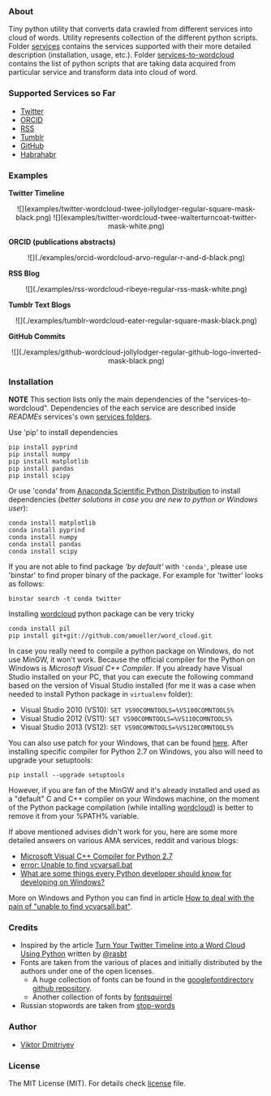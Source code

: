 ### About

Tiny python utility that converts data crawled from different services into cloud of words. Utility represents collection of the different python scripts. Folder [services](services) contains the services supported with their more detailed description (installation, usage, etc.). Folder [services-to-wordcloud](services-to-wordcloud) contains the list of python scripts that are taking data acquired from particular service and transform data into  cloud of word.

### Supported Services so Far

* [Twitter](https://twitter.com/)
* [ORCID](http://orcid.org/)
* [RSS](http://en.wikipedia.org/wiki/RSS)
* [Tumblr](https://www.tumblr.com/)
* [GitHub](https://github.com/)
* [Habrahabr](http://habrahabr.ru/)

### Examples

**Twitter Timeline**

<center>
    ![](examples/twitter-wordcloud-twee-jollylodger-regular-square-mask-black.png)
    ![](examples/twitter-wordcloud-twee-walterturncoat-twitter-mask-white.png)
</center>

**ORCID (publications abstracts)**

<center>
    ![](./examples/orcid-wordcloud-arvo-regular-r-and-d-black.png)
</center>

**RSS Blog**

<center>
    ![](./examples/rss-wordcloud-ribeye-regular-rss-mask-white.png)
</center>

**Tumblr Text Blogs**

<center>
    ![](./examples/tumblr-wordcloud-eater-regular-square-mask-black.png)
</center>

**GitHub Commits**

<center>
    ![](./examples/github-wordcloud-jollylodger-regular-github-logo-inverted-mask-black.png)
</center>

### Installation

**NOTE** This section lists only the main dependencies of the "services-to-wordcloud". Dependencies of the each service are described inside *READMEs* services's own [services folders](services).

Use 'pip' to install dependencies
```
pip install pyprind
pip install numpy
pip install matplotlib
pip install pandas
pip install scipy
```

Or use 'conda' from [Anaconda Scientific Python Distribution](https://store.continuum.io/cshop/anaconda/) to install dependencies (*better solutions in case you are new to python or Windows user*):
```
conda install matplotlib
conda install pyprind
conda install numpy
conda install pandas
conda install scipy
```

If you are not able to find package *'by default'* with ```'conda'```, please use 'binstar' to find proper binary of the package.
For example for 'twitter' looks as follows:
```
binstar search -t conda twitter
```

Installing [wordcloud](https://github.com/amueller/word_cloud) python package can be very tricky

```
conda install pil
pip install git+git://github.com/amueller/word_cloud.git
```

In case you really need to compile a python package on Windows, do not use MinGW, it won't work. Because the official compiler for the Python on Windows is *Microsoft Visual C++ Compiler*. If you already have Visual Studio installed on your PC, that you can execute the following command based on the version of Visual Studio installed (for me it was a case when needed to install Python package in ```virtualenv``` folder):

* Visual Studio 2010 (VS10): ```SET VS90COMNTOOLS=%VS100COMNTOOLS%```
* Visual Studio 2012 (VS11): ```SET VS90COMNTOOLS=%VS110COMNTOOLS%```
* Visual Studio 2013 (VS12): ```SET VS90COMNTOOLS=%VS120COMNTOOLS%```

You can also use patch for your Windows, that can be found [here](http://www.microsoft.com/en-us/download/details.aspx?id=44266). After installing specific compiler for Python 2.7 on Windows, you also will need to upgrade your setuptools:
```
pip install --upgrade setuptools
```

However, if you are fan of the MinGW and it's already installed and used as a "default" C and C++ compiler on your Windows machine, on the moment of the Python package compilation (while intalling [wordcloud](https://github.com/amueller/word_cloud)) is better to remove it from your %PATH% variable.

If above mentioned advises didn't work for you, here are some more detailed answers on various AMA services, reddit and various blogs:
* [Microsoft Visual C++ Compiler for Python 2.7](http://stackoverflow.com/questions/26140192/microsoft-visual-c-compiler-for-python-2-7)
* [error: Unable to find vcvarsall.bat](http://stackoverflow.com/questions/2817869/error-unable-to-find-vcvarsall-bat)
* [What are some things every Python developer should know for developing on Windows?](https://www.reddit.com/r/Python/comments/3anuxz/what_are_some_things_every_python_developer/)

More on Windows and Python you can find in article [How to deal with the pain of "unable to find vcvarsall.bat"](https://blogs.msdn.microsoft.com/pythonengineering/2016/04/11/unable-to-find-vcvarsall-bat/).

### Credits

* Inspired by the article [Turn Your Twitter Timeline into a Word Cloud Using Python](http://sebastianraschka.com/Articles/2014_twitter_wordcloud.html#A.-Downloading-Your-Twitter-Timeline-Tweets) written by [@rasbt](https://github.com/rasbt)
* Fonts are taken from the various of places and initially distributed by the authors under one of the open licenses.
	- A huge collection of fonts can be found in the [googlefontdirectory github repository](https://github.com/w0ng/googlefontdirectory).
	- Another collection of fonts by [fontsquirrel](http://www.fontsquirrel.com/fonts/)
* Russian stopwords are taken from [stop-words](https://code.google.com/p/stop-words/)


### Author

* [Viktor Dmitriyev](https://github.com/vdmitriyev)

###  License

The MIT License (MIT). For details check [license](LICENSE) file.
